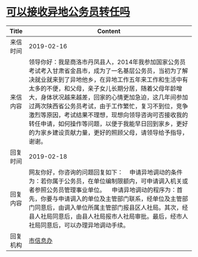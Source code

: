 # <a href="http://www.shangluo.gov.cn/zmhd/ldxxxx.jsp?urltype=leadermail.LeaderMailContentUrl&wbtreeid=1112&leadermailid=5146">可以接收异地公务员转任吗</a>
|Title|Content|
|:---:|---|
|来信时间|2019-02-16|
|来信内容|领导你好：我是商洛市丹凤县人，2014年我参加国家公务员考试考入甘肃省金昌市，成为了一名基层公务员，当初为了解决就业就来到了异地他乡，在异地工作五年来工作和生活中有太多的不便，和父母，亲子女儿长期分居，随着父母年龄增大，身体状况越来越差，回家的心情更加急迫，这几年间参加过两次陕西省公务员考试，由于工作繁忙，复习不到位，竞争激烈等原因，考试结果不理想，现想向领导咨询可否接收我的转任申请，如何操作等问题，以便于我能早日回到家乡，更好的为家乡建设贡献力量，更好的照顾父母，请领导给予指导，谢谢。|
|回复时间|2019-02-18|
|回复内容|网友你好，你咨询的问题回复如下：    申请异地调动的条件为：若你属于公务员，在单位编制限额内，可申请调入机关或者参照公务员管理事业单位。    申请异地调动的程序为：首先，你要与申请调入的单位及主管部门联系，经单位及主管部门同意后，由调入单位所属主管部门报县区人社局。其次，经县人社局同意后，由县人社局报市人社局审批。最后，经市人社局同意后，可以办理异地调动手续。|
|回复机构|<a href="../../categories/agencies/市信息办.md">市信息办</a>|